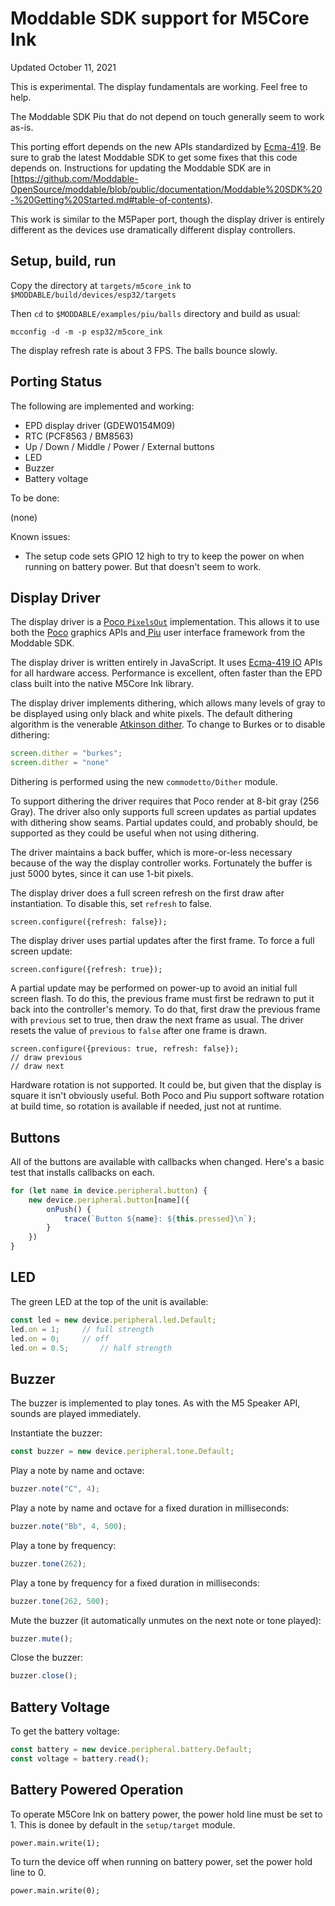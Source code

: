 # Moddable SDK support for M5Core Ink
Updated October 11, 2021

This is experimental. The display fundamentals are working. Feel free to help.

The Moddable SDK Piu that do not depend on touch generally seem to work as-is.

This porting effort depends on the new APIs standardized by [Ecma-419](https://419.ecma-international.org). Be sure to grab the latest Moddable SDK to get some fixes that this code depends on. Instructions for updating the Moddable SDK are in [https://github.com/Moddable-OpenSource/moddable/blob/public/documentation/Moddable%20SDK%20-%20Getting%20Started.md#table-of-contents).

This work is similar to the M5Paper port, though the display driver is entirely different as the devices use dramatically different display controllers.

## Setup, build, run

Copy the directory at `targets/m5core_ink` to `$MODDABLE/build/devices/esp32/targets`

Then `cd` to `$MODDABLE/examples/piu/balls` directory and build as usual:

```
mcconfig -d -m -p esp32/m5core_ink
```

The display refresh rate is about 3 FPS. The balls bounce slowly.

## Porting Status

The following are implemented and working:

- EPD display driver (GDEW0154M09)
- RTC (PCF8563 / BM8563)
- Up / Down / Middle / Power / External buttons 
- LED
- Buzzer
- Battery voltage

To be done:

(none)

Known issues:

- The setup code sets GPIO 12 high to try to keep the power on when running on battery power. But that doesn't seem to work. 

## Display Driver

The display driver is a [Poco `PixelsOut`](https://github.com/Moddable-OpenSource/moddable/blob/public/documentation/commodetto/commodetto.md#pixelsout-class) implementation. This allows it to use both the [Poco](https://github.com/Moddable-OpenSource/moddable/blob/public/documentation/commodetto/poco.md) graphics APIs and[ Piu](https://github.com/Moddable-OpenSource/moddable/blob/public/documentation/piu/piu.md) user interface framework from the Moddable SDK.

The display driver is written entirely in JavaScript. It uses [Ecma-419 IO](https://419.ecma-international.org/#-9-io-class-pattern) APIs for all hardware access. Performance is excellent, often faster than the EPD class built into the native M5Core Ink library. 

The display driver implements dithering, which allows many levels of gray to be displayed using only black and white pixels. The default dithering algorithm is the venerable [Atkinson dither](https://twitter.com/phoddie/status/1274054345969950720). To change to Burkes or to disable dithering:

```js
screen.dither = "burkes";
screen.dither = "none"
```

Dithering is performed using the new `commodetto/Dither` module.

To support dithering the driver requires that Poco render at 8-bit gray (256 Gray). The driver also only supports full screen updates as partial updates with dithering show seams. Partial updates could, and probably should, be supported as they could be useful when not using dithering.

The driver maintains a back buffer, which is more-or-less necessary because of the way the display controller works. Fortunately the buffer is just 5000 bytes, since it can use 1-bit pixels.

The display driver does a full screen refresh on the first draw after instantiation. To disable this, set `refresh` to false.

```
screen.configure({refresh: false});
```

The display driver uses partial updates after the first frame. To force a full screen update: 

```
screen.configure({refresh: true});
```

A partial update may be performed on power-up to avoid an initial full screen flash. To do this, the previous frame must first be redrawn to put it back into the controller's memory. To do that, first draw the previous frame with `previous` set to true, then draw the next frame as usual. The driver resets the value of `previous` to `false` after one frame is drawn.

```
screen.configure({previous: true, refresh: false});
// draw previous
// draw next

```

Hardware rotation is not supported. It could be, but given that the display is square it isn't obviously useful. Both Poco and Piu support software rotation at build time, so rotation is available if needed, just not at runtime.

## Buttons

All of the buttons are available with callbacks when changed. Here's a basic test that installs callbacks on each.

```js
for (let name in device.peripheral.button) {
	new device.peripheral.button[name]({
		onPush() {
			trace(`Button ${name}: ${this.pressed}\n`);
		}
	})
}
```

## LED

The green LED at the top of the unit is available:

```js
const led = new device.peripheral.led.Default;
led.on = 1;		// full strength
led.on = 0;		// off
led.on = 0.5;		// half strength
```

## Buzzer

The buzzer is implemented to play tones. As with the M5 Speaker API, sounds are played immediately.

Instantiate the buzzer:

```js
const buzzer = new device.peripheral.tone.Default;
```

Play a note by name and octave:

```js
buzzer.note("C", 4);
```

Play a note by name and octave for a fixed duration in milliseconds:

```js
buzzer.note("Bb", 4, 500);
```

Play a tone by frequency:

```js
buzzer.tone(262);
```

Play a tone by frequency for a fixed duration in milliseconds:

```js
buzzer.tone(262, 500);
```

Mute the buzzer (it automatically unmutes on the next note or tone played):

```js
buzzer.mute();
```

Close the buzzer:

```js
buzzer.close();
```

## Battery Voltage

To get the battery voltage:

```js
const battery = new device.peripheral.battery.Default;
const voltage = battery.read();
```

## Battery Powered Operation

To operate M5Core Ink on battery power, the power hold line must be set to 1. This is donee by default in the `setup/target` module.

```
power.main.write(1);
```

To turn the device off when running on battery power, set the power hold line to 0.


```
power.main.write(0);
```

